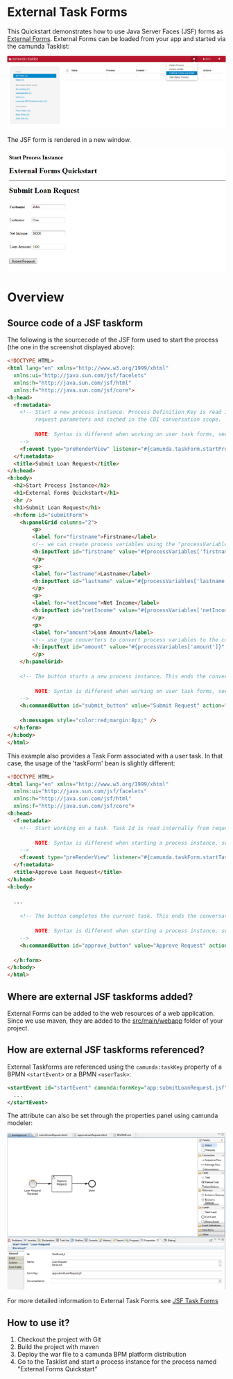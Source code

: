 # External Task Forms

This Quickstart demonstrates how to use Java Server Faces (JSF) forms as [External Forms](http://docs.camunda.org/latest/guides/user-guide/#tasklist-task-forms-external-task-forms). External Forms can be loaded from your app and started via the camunda Tasklist:

![External Forms Tasklist Screenshot][1]

The JSF form is rendered in a new window.

![External Forms Screenshot][2]

# Overview

## Source code of a JSF taskform

The following is the sourcecode of the JSF form used to start the process (the one in the screenshot displayed above):

```html
<!DOCTYPE HTML>
<html lang="en" xmlns="http://www.w3.org/1999/xhtml"
  xmlns:ui="http://java.sun.com/jsf/facelets"
  xmlns:h="http://java.sun.com/jsf/html"
  xmlns:f="http://java.sun.com/jsf/core">
<h:head>
  <f:metadata>  	
    <!-- Start a new process instance. Process Definition Key is read internally from 
         request parameters and cached in the CDI conversation scope.

         NOTE: Syntax is different when working on user task forms, see file "approveLoanRequest.xhtml".
    -->
    <f:event type="preRenderView" listener="#{camunda.taskForm.startProcessInstanceByKeyForm()}" />    
  </f:metadata>
  <title>Submit Loan Request</title>
</h:head>
<h:body>
  <h2>Start Process Instance</h2>
  <h1>External Forms Quickstart</h1>
  <hr />
  <h1>Submit Loan Request</h1>
  <h:form id="submitForm">
    <h:panelGrid columns="2">  
    	<p>
   	    <label for="firstname">Firstname</label>
   	    <!-- we can create process variables using the "processVariables" map -->
        <h:inputText id="firstname" value="#{processVariables['firstname']}" required="true" />
    	</p>
    	<p>
   	    <label for="lastname">Lastname</label>
        <h:inputText id="lastname" value="#{processVariables['lastname']}" required="true" />
    	</p> 
    	<p>
   	    <label for="netIncome">Net Income</label>
        <h:inputText id="netIncome" value="#{processVariables['netIncome']}" converter="javax.faces.Integer" required="true" />      
    	</p>  
    	<p>
   	    <label for="amount">Loan Amount</label>
        <!-- use type converters to convert process variables to the correct type. -->
        <h:inputText id="amount" value="#{processVariables['amount']}" converter="javax.faces.Integer" required="true" />      
    	</p>
    </h:panelGrid>

    <!-- The button starts a new process instance. This ends the conversation and redirects us to the tasklist.
    
         NOTE: Syntax is different when working on user task forms, see file "approveLoanRequest.xhtml".
    -->
    <h:commandButton id="submit_button" value="Submit Request" action="#{camunda.taskForm.completeProcessInstanceForm()}" />
  
  	<h:messages style="color:red;margin:8px;" />
  </h:form>
</h:body>
</html>
```

This example also provides a Task Form associated with a user task. In that case, the usage of the 'taskForm' bean is slightly different:

```html
<!DOCTYPE HTML>
<html lang="en" xmlns="http://www.w3.org/1999/xhtml"
  xmlns:ui="http://java.sun.com/jsf/facelets"
  xmlns:h="http://java.sun.com/jsf/html"
  xmlns:f="http://java.sun.com/jsf/core">
<h:head>
  <f:metadata>
    <!-- Start working on a task. Task Id is read internally from request parameters and cached in the CDI conversation scope.

         NOTE: Syntax is different when starting a process instance, see file "submitLoanRequest.xhtml".
    -->
    <f:event type="preRenderView" listener="#{camunda.taskForm.startTaskForm()}" />
  </f:metadata>
  <title>Approve Loan Request</title>
</h:head>
<h:body>

  ... 

    <!-- The button completes the current task. This ends the conversation and redirects us to the tasklist.
    
         NOTE: Syntax is different when starting a process instance, see file "submitLoanRequest.xhtml".
    -->
    <h:commandButton id="approve_button" value="Approve Request" action="#{camunda.taskForm.completeTask()}" />

  </h:form>
</h:body>
</html>
```


## Where are external JSF taskforms added?

External Forms can be added to the web resources of a web application. Since we use maven, they are added to the [src/main/webapp][4] folder of your project.

## How are external JSF taskforms referenced?

External Taskforms are referenced using the `camunda:taskKey` property of a BPMN `<startEvent>` or a BPMN `<userTask>`:

```xml
<startEvent id="startEvent" camunda:formKey="app:submitLoanRequest.jsf" name="Loan Request Received">
  ...
</startEvent>
```

The attribute can also be set through the properties panel using camunda modeler:

![External Forms Screenshot Modeler][3]

For more detailed information to External Task Forms see [JSF Task Forms](http://docs.camunda.org/latest/real-life/how-to/#user-interface-jsf-task-forms)

## How to use it?

1. Checkout the project with Git
2. Build the project with maven
3. Deploy the war file to a camunda BPM platform distribution
4. Go to the Tasklist and start a process instance for the process named "External Forms Quickstart"

[1]: docs/screenshot-tasklist.png
[2]: docs/screenshot.png
[3]: docs/screenshot-modeler.png
[4]: src/main/webapp
